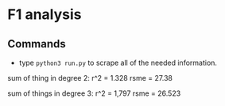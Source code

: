 # F1 analysis

## Commands

- type `python3 run.py` to scrape all of the needed information.

sum of thing in degree 2:
r^2 = 1.328
rsme = 27.38

sum of things in degree 3:
r^2 = 1,797
rsme = 26.523
